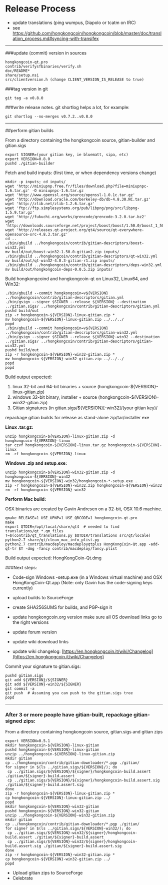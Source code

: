 Release Process
====================

* update translations (ping wumpus, Diapolo or tcatm on IRC)
* see https://github.com/hongkongcoin/hongkongcoin/blob/master/doc/translation_process.md#syncing-with-transifex

* * *

###update (commit) version in sources


	hongkongcoin-qt.pro
	contrib/verifysfbinaries/verify.sh
	doc/README*
	share/setup.nsi
	src/clientversion.h (change CLIENT_VERSION_IS_RELEASE to true)

###tag version in git

	git tag -a v0.8.0

###write release notes. git shortlog helps a lot, for example:

	git shortlog --no-merges v0.7.2..v0.8.0

* * *

##perform gitian builds

 From a directory containing the hongkongcoin source, gitian-builder and gitian.sigs
  
	export SIGNER=(your gitian key, ie bluematt, sipa, etc)
	export VERSION=0.8.0
	pushd ./gitian-builder

 Fetch and build inputs: (first time, or when dependency versions change)

	mkdir -p inputs; cd inputs/
	wget 'http://miniupnp.free.fr/files/download.php?file=miniupnpc-1.6.tar.gz' -O miniupnpc-1.6.tar.gz
	wget 'http://www.openssl.org/source/openssl-1.0.1c.tar.gz'
	wget 'http://download.oracle.com/berkeley-db/db-4.8.30.NC.tar.gz'
	wget 'http://zlib.net/zlib-1.2.6.tar.gz'
	wget 'ftp://ftp.simplesystems.org/pub/libpng/png/src/libpng-1.5.9.tar.gz'
	wget 'http://fukuchi.org/works/qrencode/qrencode-3.2.0.tar.bz2'
	wget 'http://downloads.sourceforge.net/project/boost/boost/1.50.0/boost_1_50_0.tar.bz2'
	wget 'http://releases.qt-project.org/qt4/source/qt-everywhere-opensource-src-4.8.3.tar.gz'
	cd ..
	./bin/gbuild ../hongkongcoin/contrib/gitian-descriptors/boost-win32.yml
	mv build/out/boost-win32-1.50.0-gitian2.zip inputs/
	./bin/gbuild ../hongkongcoin/contrib/gitian-descriptors/qt-win32.yml
	mv build/out/qt-win32-4.8.3-gitian-r1.zip inputs/
	./bin/gbuild ../hongkongcoin/contrib/gitian-descriptors/deps-win32.yml
	mv build/out/hongkongcoin-deps-0.0.5.zip inputs/

 Build hongkongcoind and hongkongcoin-qt on Linux32, Linux64, and Win32:
  
	./bin/gbuild --commit hongkongcoin=v${VERSION} ../hongkongcoin/contrib/gitian-descriptors/gitian.yml
	./bin/gsign --signer $SIGNER --release ${VERSION} --destination ../gitian.sigs/ ../hongkongcoin/contrib/gitian-descriptors/gitian.yml
	pushd build/out
	zip -r hongkongcoin-${VERSION}-linux-gitian.zip *
	mv hongkongcoin-${VERSION}-linux-gitian.zip ../../../
	popd
	./bin/gbuild --commit hongkongcoin=v${VERSION} ../hongkongcoin/contrib/gitian-descriptors/gitian-win32.yml
	./bin/gsign --signer $SIGNER --release ${VERSION}-win32 --destination ../gitian.sigs/ ../hongkongcoin/contrib/gitian-descriptors/gitian-win32.yml
	pushd build/out
	zip -r hongkongcoin-${VERSION}-win32-gitian.zip *
	mv hongkongcoin-${VERSION}-win32-gitian.zip ../../../
	popd
	popd

  Build output expected:

  1. linux 32-bit and 64-bit binaries + source (hongkongcoin-${VERSION}-linux-gitian.zip)
  2. windows 32-bit binary, installer + source (hongkongcoin-${VERSION}-win32-gitian.zip)
  3. Gitian signatures (in gitian.sigs/${VERSION}[-win32]/(your gitian key)/

repackage gitian builds for release as stand-alone zip/tar/installer exe

**Linux .tar.gz:**

	unzip hongkongcoin-${VERSION}-linux-gitian.zip -d hongkongcoin-${VERSION}-linux
	tar czvf hongkongcoin-${VERSION}-linux.tar.gz hongkongcoin-${VERSION}-linux
	rm -rf hongkongcoin-${VERSION}-linux

**Windows .zip and setup.exe:**

	unzip hongkongcoin-${VERSION}-win32-gitian.zip -d hongkongcoin-${VERSION}-win32
	mv hongkongcoin-${VERSION}-win32/hongkongcoin-*-setup.exe .
	zip -r hongkongcoin-${VERSION}-win32.zip hongkongcoin-${VERSION}-win32
	rm -rf hongkongcoin-${VERSION}-win32

**Perform Mac build:**

  OSX binaries are created by Gavin Andresen on a 32-bit, OSX 10.6 machine.

	qmake RELEASE=1 USE_UPNP=1 USE_QRCODE=1 hongkongcoin-qt.pro
	make
	export QTDIR=/opt/local/share/qt4  # needed to find translations/qt_*.qm files
	T=$(contrib/qt_translations.py $QTDIR/translations src/qt/locale)
	python2.7 share/qt/clean_mac_info_plist.py
	python2.7 contrib/macdeploy/macdeployqtplus HongKongCoin-Qt.app -add-qt-tr $T -dmg -fancy contrib/macdeploy/fancy.plist

 Build output expected: HongKongCoin-Qt.dmg

###Next steps:

* Code-sign Windows -setup.exe (in a Windows virtual machine) and
  OSX HongKongCoin-Qt.app (Note: only Gavin has the code-signing keys currently)

* upload builds to SourceForge

* create SHA256SUMS for builds, and PGP-sign it

* update hongkongcoin.org version
  make sure all OS download links go to the right versions

* update forum version

* update wiki download links

* update wiki changelog: [https://en.hongkongcoin.it/wiki/Changelog](https://en.hongkongcoin.it/wiki/Changelog)

Commit your signature to gitian.sigs:

	pushd gitian.sigs
	git add ${VERSION}/${SIGNER}
	git add ${VERSION}-win32/${SIGNER}
	git commit -a
	git push  # Assuming you can push to the gitian.sigs tree
	popd

-------------------------------------------------------------------------

### After 3 or more people have gitian-built, repackage gitian-signed zips:

From a directory containing hongkongcoin source, gitian.sigs and gitian zips

	export VERSION=0.5.1
	mkdir hongkongcoin-${VERSION}-linux-gitian
	pushd hongkongcoin-${VERSION}-linux-gitian
	unzip ../hongkongcoin-${VERSION}-linux-gitian.zip
	mkdir gitian
	cp ../hongkongcoin/contrib/gitian-downloader/*.pgp ./gitian/
	for signer in $(ls ../gitian.sigs/${VERSION}/); do
	 cp ../gitian.sigs/${VERSION}/${signer}/hongkongcoin-build.assert ./gitian/${signer}-build.assert
	 cp ../gitian.sigs/${VERSION}/${signer}/hongkongcoin-build.assert.sig ./gitian/${signer}-build.assert.sig
	done
	zip -r hongkongcoin-${VERSION}-linux-gitian.zip *
	cp hongkongcoin-${VERSION}-linux-gitian.zip ../
	popd
	mkdir hongkongcoin-${VERSION}-win32-gitian
	pushd hongkongcoin-${VERSION}-win32-gitian
	unzip ../hongkongcoin-${VERSION}-win32-gitian.zip
	mkdir gitian
	cp ../hongkongcoin/contrib/gitian-downloader/*.pgp ./gitian/
	for signer in $(ls ../gitian.sigs/${VERSION}-win32/); do
	 cp ../gitian.sigs/${VERSION}-win32/${signer}/hongkongcoin-build.assert ./gitian/${signer}-build.assert
	 cp ../gitian.sigs/${VERSION}-win32/${signer}/hongkongcoin-build.assert.sig ./gitian/${signer}-build.assert.sig
	done
	zip -r hongkongcoin-${VERSION}-win32-gitian.zip *
	cp hongkongcoin-${VERSION}-win32-gitian.zip ../
	popd

- Upload gitian zips to SourceForge
- Celebrate 
